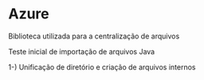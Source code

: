 # Azure
 
 Biblioteca utilizada para a centralização de arquivos
 
 Teste inicial de importação de arquivos Java
 
 1-) Unificação de diretório e criação de arquivos internos
 
